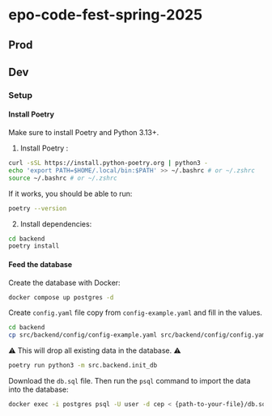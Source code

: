 # epo-code-fest-spring-2025

[toc]: # (TOC)

## Prod

## Dev

### Setup

#### Install Poetry

Make sure to install Poetry and Python 3.13+.

1. Install Poetry :
```bash
curl -sSL https://install.python-poetry.org | python3 -
echo 'export PATH=$HOME/.local/bin:$PATH' >> ~/.bashrc # or ~/.zshrc
source ~/.bashrc # or ~/.zshrc
```

If it works, you should be able to run:
```bash
poetry --version
```

2. Install dependencies:
```bash
cd backend
poetry install
```

#### Feed the database

Create the database with Docker:
```bash
docker compose up postgres -d
```

Create `config.yaml` file copy from `config-example.yaml` and fill in the values.
```bash
cd backend
cp src/backend/config/config-example.yaml src/backend/config/config.yaml
```

:warning: This will drop all existing data in the database. :warning:
```bash
poetry run python3 -m src.backend.init_db
```

Download the `db.sql` file. Then run the `psql` command to import the data into the database:
```bash
docker exec -i postgres psql -U user -d cep < {path-to-your-file}/db.sql
```
